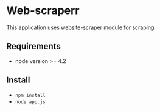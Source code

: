 # Web-scraperr
This application uses [website-scraper](https://github.com/s0ph1e/node-website-scraper) module for scraping

## Requirements
- node version >= 4.2

## Install

- `npm install`
- `node app.js`
